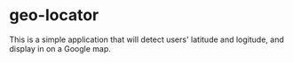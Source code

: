 # geo-locator
This is a simple application that will detect users' latitude and logitude, and display in on a Google map.
